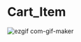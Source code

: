 # Cart_Item


![ezgif com-gif-maker](https://user-images.githubusercontent.com/62072824/108262763-59727c00-718b-11eb-9641-03777bf0ed57.gif)
